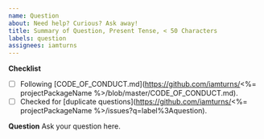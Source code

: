 ```yaml
---
name: Question
about: Need help? Curious? Ask away!
title: Summary of Question, Present Tense, < 50 Characters
labels: question
assignees: iamturns
---
```


**Checklist**

<!-- Thanks for contributing! Put an x in the boxes that apply: [X]. You can also fill these out after creating the PR. If you're unsure about any of them, don't hesitate to ask. We're here to help! -->

- [ ] Following [CODE_OF_CONDUCT.md](https://github.com/iamturns/<%= projectPackageName %>/blob/master/CODE_OF_CONDUCT.md).
- [ ] Checked for [duplicate questions](https://github.com/iamturns/<%= projectPackageName %>/issues?q=label%3Aquestion).

**Question**
Ask your question here.
